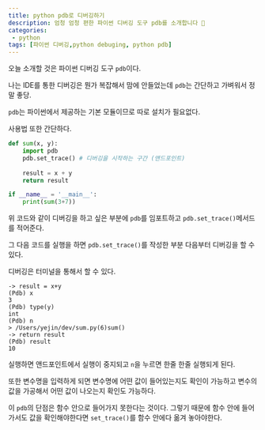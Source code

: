 ```yaml
---
title: python pdb로 디버깅하기
description: 엄청 엄청 편한 파이썬 디버깅 도구 pdb를 소개합니다 🧙
categories:
 - python
tags: [파이썬 디버깅,python debuging, python pdb]
---
```


오늘 소개할 것은 파이썬 디버깅 도구 `pdb`이다. 

나는 IDE를 통한 디버깅은 뭔가 복잡해서 맘에 안들었는데 `pdb`는 간단하고 가벼워서 정말 좋당. 

`pdb`는 파이썬에서 제공하는 기본 모듈이므로 따로 설치가 필요없다.

사용법 또한 간단하다. 

```python
def sum(x, y):
	import pdb
	pdb.set_trace() # 디버깅을 시작하는 구간 (앤드포인트)
	
	result = x + y
	return result

if __name__ = '__main__':
    print(sum(3+7))
```

위 코드와 같이 디버깅을 하고 싶은 부분에 `pdb`를 임포트하고 `pdb.set_trace()`메서드를 적어준다.

그 다음 코드를 실행을 하면 `pdb.set_trace()`를 작성한 부분 다음부터 디버깅을 할 수 있다.

디버깅은 터미널을 통해서 할 수 있다.

```
-> result = x+y
(Pdb) x
3
(Pdb) type(y)
int
(Pdb) n
> /Users/yejin/dev/sum.py(6)sum()
-> return result
(Pdb) result
10
```

실행하면 앤드포인트에서 실행이 중지되고 `n`을 누르면 한줄 한줄 실행되게 된다.

또한 변수명을 입력하게 되면 변수명에 어떤 값이 들어있는지도 확인이 가능하고 변수의 값을 가공해서 어떤 값이 나오는지 확인도 가능하다. 

이 `pdb`의 단점은 함수 안으로 들어가지 못한다는 것이다. 그렇기 때문에 함수 안에 들어가서도 값을 확인해야한다면 `set_trace()`를 함수 안에다 옮겨 놓아야한다.